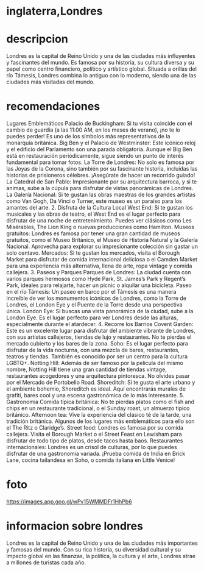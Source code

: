 # inglaterra,Londres

# descripcion
Londres es la capital de Reino Unido y una de las ciudades más influyentes y fascinantes del mundo. Es famosa por su historia, su cultura diversa y su papel como centro financiero, político y artístico global. Situada a orillas del río Támesis, Londres combina lo antiguo con lo moderno, siendo una de las ciudades más visitadas del mundo. 

# recomendaciones
Lugares Emblemáticos
Palacio de Buckingham: Si tu visita coincide con el cambio de guardia (a las 11:00 AM, en los meses de verano), ¡no te lo puedes perder! Es uno de los símbolos más representativos de la monarquía británica.
Big Ben y el Palacio de Westminster: Este icónico reloj y el edificio del Parlamento son una parada obligatoria. Aunque el Big Ben está en restauración periódicamente, sigue siendo un punto de interés fundamental para tomar fotos.
La Torre de Londres: No solo es famosa por las Joyas de la Corona, sino también por su fascinante historia, incluidas las historias de prisioneros célebres. ¡Asegúrate de hacer un recorrido guiado!
La Catedral de San Pablo: Impresionante por su arquitectura barroca, y si te animas, sube a la cúpula para disfrutar de vistas panorámicas de Londres.
La Galería Nacional: Si te gustan las obras maestras de los grandes artistas como Van Gogh, Da Vinci o Turner, este museo es un paraíso para los amantes del arte.
2. Disfruta de la Cultura Local
West End: Si te gustan los musicales y las obras de teatro, el West End es el lugar perfecto para disfrutar de una noche de entretenimiento. Puedes ver clásicos como Les Misérables, The Lion King o nuevas producciones como Hamilton.
Museos gratuitos: Londres es famosa por tener una gran cantidad de museos gratuitos, como el Museo Británico, el Museo de Historia Natural y la Galería Nacional. Aprovecha para explorar su impresionante colección sin gastar un solo centavo.
Mercados: Si te gustan los mercados, visita el Borough Market para disfrutar de comida internacional deliciosa o el Camden Market para una experiencia más alternativa, llena de arte, ropa vintage y comida callejera.
3. Paseos y Parques
Parques de Londres: La ciudad cuenta con varios parques hermosos como Hyde Park, St. James’s Park y Regent’s Park, ideales para relajarte, hacer un picnic o alquilar una bicicleta.
Paseo en el río Támesis: Un paseo en barco por el Támesis es una manera increíble de ver los monumentos icónicos de Londres, como la Torre de Londres, el London Eye y el Puente de la Torre desde una perspectiva única.
London Eye: Si buscas una vista panorámica de la ciudad, sube a la London Eye. Es el lugar perfecto para ver Londres desde las alturas, especialmente durante el atardecer.
4. Recorre los Barrios
Covent Garden: Este es un excelente lugar para disfrutar del ambiente vibrante de Londres, con sus artistas callejeros, tiendas de lujo y restaurantes. No te pierdas el mercado cubierto y los bares de la zona.
Soho: Es el lugar perfecto para disfrutar de la vida nocturna, con una mezcla de bares, restaurantes, teatros y tiendas. También es conocido por ser un centro para la cultura LGBTQ+.
Notting Hill: Además de ser famoso por la película del mismo nombre, Notting Hill tiene una gran cantidad de tiendas vintage, restaurantes acogedores y una arquitectura pintoresca. No olvides pasar por el Mercado de Portobello Road.
Shoreditch: Si te gusta el arte urbano y el ambiente bohemio, Shoreditch es ideal. Aquí encontrarás murales de grafiti, bares cool y una escena gastronómica de lo más interesante.
5. Gastronomía
Comida típica británica: No te pierdas platos como el fish and chips en un restaurante tradicional, o el Sunday roast, un almuerzo típico británico.
Afternoon tea: Vive la experiencia del clásico té de la tarde, una tradición británica. Algunos de los lugares más emblemáticos para ello son el The Ritz o Claridge’s.
Street food: Londres es famosa por su comida callejera. Visita el Borough Market o el Street Feast en Lewisham para disfrutar de todo tipo de platos, desde tacos hasta baos.
Restaurantes internacionales: Londres es un crisol de culturas, por lo que puedes disfrutar de una gastronomía variada. ¡Prueba comida de India en Brick Lane, cocina tailandesa en Soho, o comida italiana en Little Venice!

# foto
https://images.app.goo.gl/wPv15WMMDFr1HhPb6

# informacion sobre londres
Londres es la capital de Reino Unido y una de las ciudades más importantes y famosas del mundo. Con su rica historia, su diversidad cultural y su impacto global en las finanzas, la política, la cultura y el arte, Londres atrae a millones de turistas cada año. 
